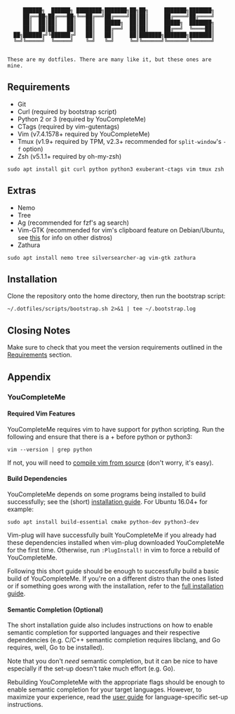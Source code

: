 ```


     ██████╗  ██████╗ ████████╗███████╗██╗██╗     ███████╗███████╗
     ██╔══██╗██╔═══██╗╚══██╔══╝██╔════╝██║██║     ██╔════╝██╔════╝
     ██║  ██║██║   ██║   ██║   █████╗  ██║██║     █████╗  ███████╗
     ██║  ██║██║   ██║   ██║   ██╔══╝  ██║██║     ██╔══╝  ╚════██║
  ██╗██████╔╝╚██████╔╝   ██║   ██║     ██║███████╗███████╗███████║
  ╚═╝╚═════╝  ╚═════╝    ╚═╝   ╚═╝     ╚═╝╚══════╝╚══════╝╚══════╝


These are my dotfiles. There are many like it, but these ones are mine.

```

## Requirements

* Git
* Curl (required by bootstrap script)
* Python 2 or 3 (required by YouCompleteMe)
* CTags (required by vim-gutentags)
* Vim (v7.4.1578+ required by YouCompleteMe)
* Tmux (v1.9+ required by TPM, v2.3+ recommended for `split-window`'s `-f` option)
* Zsh (v5.1.1+ required by oh-my-zsh)

```
sudo apt install git curl python python3 exuberant-ctags vim tmux zsh
```

## Extras

* Nemo
* Tree
* Ag (recommended for fzf's ag search)
* Vim-GTK (recommended for vim's clipboard feature on Debian/Ubuntu, see [this](https://vim.fandom.com/wiki/Accessing_the_system_clipboard#Checking_for_X11-clipboard_support_in_terminal) for info on other distros)
* Zathura

```
sudo apt install nemo tree silversearcher-ag vim-gtk zathura
```

## Installation

Clone the repository onto the home directory, then run the bootstrap script:

[//]: # "Different ways of saving terminal output to a file: https://askubuntu.com/a/731237"
[//]: # "Using tee with '|&' but in a way that works with older versions of bash: https://askubuntu.com/a/485762"

```
~/.dotfiles/scripts/bootstrap.sh 2>&1 | tee ~/.bootstrap.log
```

## Closing Notes

Make sure to check that you meet the version requirements outlined in the [Requirements](#requirements) section.

## Appendix

### YouCompleteMe

#### Required Vim Features

YouCompleteMe requires vim to have support for python scripting. Run the following and ensure that there is a + before python or python3:

```
vim --version | grep python
```

If not, you will need to [compile vim from source](https://github.com/Valloric/YouCompleteMe/wiki/Building-Vim-from-source) (don't worry, it's easy).

#### Build Dependencies

YouCompleteMe depends on some programs being installed to build successfully; see the (short) [installation guide](https://github.com/ycm-core/YouCompleteMe#linux-64-bit). For Ubuntu 16.04+ for example:

```
sudo apt install build-essential cmake python-dev python3-dev
```

Vim-plug will have successfully built YouCompleteMe if you already had these dependencies installed when vim-plug downloaded YouCompleteMe for the first time. Otherwise, run `:PlugInstall!` in vim to force a rebuild of YouCompleteMe.

Following this short guide should be enough to successfully build a basic build of YouCompleteMe. If you're on a different distro than the ones listed or if something goes wrong with the installation, refer to the [full installation guide](https://github.com/Valloric/YouCompleteMe#full-installation-guide).

#### Semantic Completion (Optional)

The short installation guide also includes instructions on how to enable semantic completion for supported languages and their respective dependencies (e.g. C/C++ semantic completion requires libclang, and Go requires, well, Go to be installed).

Note that you don't _need_ semantic completion, but it can be nice to have especially if the set-up doesn't take much effort (e.g. Go).

Rebuilding YouCompleteMe with the appropriate flags should be enough to enable semantic completion for your target languages. However, to maximize your experience, read the [user guide](https://github.com/Valloric/YouCompleteMe#user-guide) for language-specific set-up instructions.
